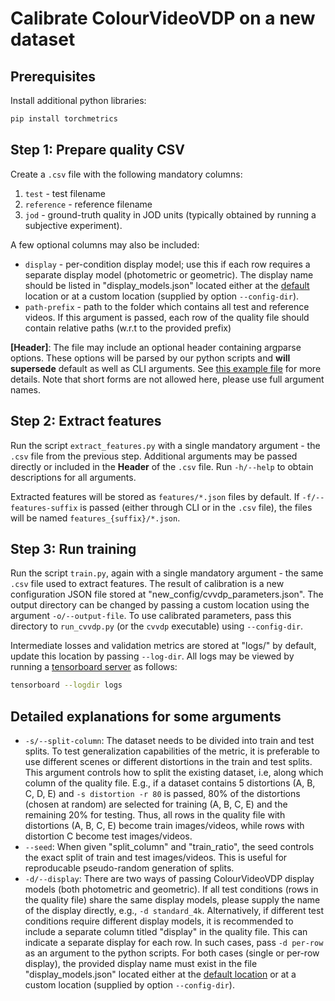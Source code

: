 # Calibrate ColourVideoVDP on a new dataset

## Prerequisites
Install additional python libraries:
```bash
pip install torchmetrics
```

## Step 1: Prepare quality CSV
Create a `.csv` file with the following mandatory columns:
1. `test` - test filename
2. `reference` - reference filename
3. `jod` - ground-truth quality in JOD units (typically obtained by running a subjective experiment).

A few optional columns may also be included:
- `display` - per-condition display model; use this if each row requires a separate display model (photometric or geometric). The display name should be listed in "display_models.json" located either at the [default](pycvvdp/vvdp_data) location or at a custom location (supplied by option `--config-dir`).
- `path-prefix` - path to the folder which contains all test and reference videos. If this argument is passed, each row of the quality file should contain relative paths (w.r.t to the provided prefix)

**[Header]**: The file may include an optional header containing argparse options. These options will be parsed by our python scripts and **will supersede** default as well as CLI arguments. See [this example file](calibration/xr-david.csv) for more details. Note that short forms are not allowed here, please use full argument names.

## Step 2: Extract features
Run the script `extract_features.py` with a single mandatory argument - the `.csv` file from the previous step. Additional arguments may be passed directly or included in the **Header** of the `.csv` file. Run `-h/--help` to obtain descriptions for all arguments.

Extracted features will be stored as `features/*.json` files by default. If `-f/--features-suffix` is passed (either through CLI or in the `.csv` file), the files will be named `features_{suffix}/*.json`.

## Step 3: Run training
Run the script `train.py`, again with a single mandatory argument - the same `.csv` file used to extract features. The result of calibration is a new configuration JSON file stored at "new_config/cvvdp_parameters.json". The output directory can be changed by passing a custom location using the argument `-o/--output-file`. To use calibrated parameters, pass this directory to `run_cvvdp.py` (or the `cvvdp` executable) using `--config-dir`.

Intermediate losses and validation metrics are stored at "logs/" by default, update this location by passing `--log-dir`. All logs may be viewed by running a [tensorboard server](https://www.tensorflow.org/tensorboard) as follows:
```bash
tensorboard --logdir logs
```

## Detailed explanations for some arguments
- `-s/--split-column`: The dataset needs to be divided into train and test splits. To test generalization capabilities of the metric, it is preferable to use different scenes or different distortions in the train and test splits. This argument controls how to split the existing dataset, i.e, along which column of the quality file. E.g., if a dataset contains 5 distortions (A, B, C, D, E) and `-s distortion -r 80` is passed, 80% of the distortions (chosen at random) are selected for training (A, B, C, E) and the remaining 20% for testing. Thus, all rows in the quality file with distortions (A, B, C, E) become train images/videos, while rows with distortion C become test images/videos.
- `--seed`: When given "split_column" and "train_ratio", the seed controls the exact split of train and test images/videos. This is useful for reproducable pseudo-random generation of splits.
- `-d/--display`: There are two ways of passing ColourVideoVDP display models (both photometric and geometric). If all test conditions (rows in the quality file) share the same display models, please supply the name of the display directly, e.g., `-d standard_4k`. Alternatively, if different test conditions require different display models, it is recommended to include a separate column titled "display" in the quality file. This can indicate a separate display for each row. In such cases, pass `-d per-row` as an argument to the python scripts. For both cases (single or per-row display), the provided display name must exist in the file "display_models.json" located either at the [default location](pycvvdp/vvdp_data) or at a custom location (supplied by option `--config-dir`).
